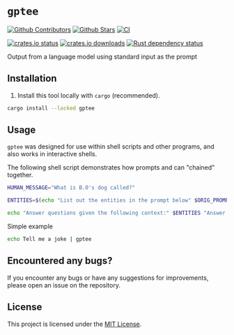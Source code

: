 # `gptee`

[![Github Contributors](https://img.shields.io/github/contributors/zurawiki/gptee.svg)](https://github.com/zurawiki/gptee/graphs/contributors)
[![Github Stars](https://img.shields.io/github/stars/zurawiki/gptee.svg)](https://github.com/zurawiki/gptee/stargazers)
[![CI](https://github.com/zurawiki/gptee/actions/workflows/ci.yml/badge.svg)](https://github.com/zurawiki/gptee/actions/workflows/ci.yml)

[![crates.io status](https://img.shields.io/crates/v/gptee.svg)](https://crates.io/crates/gptee)
[![crates.io downloads](https://img.shields.io/crates/d/gptee.svg)](https://crates.io/crates/gptee)
[![Rust dependency status](https://deps.rs/repo/github/zurawiki/gptee/status.svg)](https://deps.rs/repo/github/zurawiki/gptee)

Output from a language model using standard input as the prompt

## Installation

1. Install this tool locally with `cargo` (recommended).

```sh
cargo install --locked gptee
```

## Usage

`gptee` was designed for use within shell scripts and other programs, and also works in interactive shells.

The following shell script demonstrates how prompts and can "chained" together.


```sh
HUMAN_MESSAGE="What is B.O's dog called?"

ENTITIES=$(echo "List out the entities in the prompt below" $ORIG_PROMPT | gptee)

echo "Answer questions given the following context:" $ENTITIES "Answer the query below" $ORIG_PROMPT | gptee
```

Simple example
```sh
echo Tell me a joke | gptee
```

## Encountered any bugs?

If you encounter any bugs or have any suggestions for improvements, please open an issue on the repository.

## License

This project is licensed under the [MIT License](./LICENSE).
